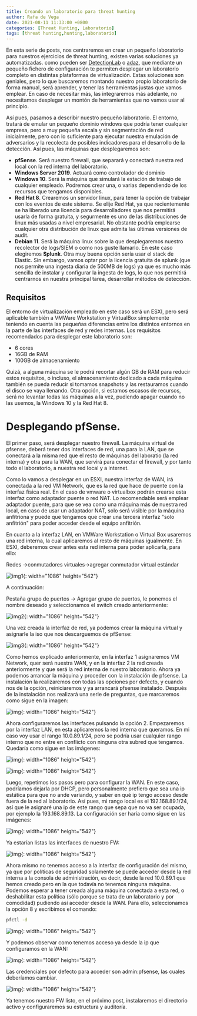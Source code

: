 ```yaml
---
title: Creando un laboratorio para threat hunting
author: Rafa de Vega
date: 2021-08-11 11:33:00 +0800
categories: [Threat Hunting, Laboratorio]
tags: [threat hunting,hunting,laboratorio]
---
```


En esta  serie de posts, nos centraremos en crear un pequeño laboratorio para nuestros ejercicios de threat hunting, existen varias soluciones ya automatizadas. como pueden ser [DetectionLab](https://github.com/clong/DetectionLab) o [adaz](https://github.com/christophetd/Adaz), que mediante un pequeño fichero de configuración te permiten desplegar un laboratorio completo en distintas plataformas de virtualización. Estas soluciones son geniales, pero lo que buscaremos montando nuestro propio laboratorio de forma manual, será aprender, y tener las herramientas justas que vamos emplear. En caso de necesitar más, las integraremos más adelante, no necesitamos desplegar un montón de herramientas que no vamos usar al principio.

Así pues, pasamos a describir nuestro pequeño laboratorio. El entorno, tratará de emular un pequeño dominio windows que podría tener cualquier empresa, pero a muy pequeña escala y sin segmentación de red inicialmente, pero con lo suficiente para ejecutar nuestra emulación de adversarios y la recolecta de posibles indicadores para el desarrollo de la detección. Así pues, las máquinas que desplegaremos son:

- **pfSense**. Será nuestro firewall, que separará y conectará nuestra red local con la red interna del laboratorio.
- **Windows Server 2019**. Actuará como controlador de dominio 
- **Windows 10**. Será la máquina que simulará la estación de trabajo de cualquier empleado. Podremos crear una, o varias dependiendo de los recursos que tengamos disponibles.
- **Red Hat 8**. Crearemos un servidor linux, para tener la opción de trabajar con los eventos de este sistema. Se elije Red Hat, ya que recientemente se ha liberado una licencia para desarrolladores que nos permitirá usarla de forma gratuita, y segurmente es uno de las distribuciones de linux más usadas a nivel empresarial. No obstante podría emplearse cualquier otra distribución de linux que admita las últimas versiones de audit.
- **Debian 11**. Será la máquina linux sobre la que desplegaremos nuestro recolector de logs/SIEM o como nos guste llamarlo. En este caso elegiremos **Splunk**. Otra muy buena opción sería usar el stack de Elastic. Sin embargo, vamos optar por la licencia gratuita de splunk (que nos permite una ingesta diaria de 500MB de logs) ya que es mucho más sencilla de instalar y configurar la ingesta de logs, lo que nos permitirá centrarnos en nuestra principal tarea, desarrollar métodos de detección.

## Requisitos 
El entorno de virtualización empleado en este caso será un ESXI, pero será aplicable también a VMWare Workstation y VirtualBox simplemente teniendo en cuenta las pequeñas diferencias entre los distintos entornos en la parte de las interfaces de red y redes internas. Los requisitos recomendados para desplegar este laboratorio son:

- 6 cores
- 16GB de RAM
- 100GB de almacenamiento

Quizá, a alguna máquina se le podrá recortar algún GB de RAM para reducir estos requisitos, o incluso, el almacenamiento dedicado a cada máquina también se pueda reducir si tomamos snapshots y las restauramos cuando el disco se vaya llenando. Otra opción, si estamos escasos de recursos, será no levantar todas las máquinas a la vez, pudiendo apagar cuando no las usemos, la Windows 10 y la Red Hat 8.

#  Desplegando pfSense.
El primer paso, será desplegar nuestro firewall. La máquina virtual de pfsense, deberá tener dos interfaces de red, una para la LAN, que se conectará a la misma red que el resto de máquinas del laboratio (la red interna) y otra para la WAN, que servirá para conectar el firewall, y por tanto todo el laboratorio, a nuestra red local y a internet. 

Como lo vamos a desplegar en un ESXI, nuestra interfaz de WAN, irá conectada a la red VM Network, que es la red que hace de puente con la interfaz física real. En el caso de vmware o virtualbox podrán crearse esta interfaz como adaptador puente o red NAT. Lo recomendable será emplear adaptador puente, para que se vea como una máquina más de nuestra red local, en caso de usar un adaptador NAT, solo será visible por la máquina anfitriona y puede que tengamos que crear una tercera interfaz "solo anfitrión" para poder acceder desde el equipo anfitrión.

En cuanto a la interfaz LAN, en VMWare Workstation o Virtual Box usaremos una red interna, la cual aplicaremos al resto de máquinas igualmente. En ESXI, deberemos crear antes esta red interna para poder aplicarla, para ello:

Redes ->conmutadores virtuales->agregar conmutador virtual estándar

![img1](/images/pfsense/img1.png){: width="1086" height="542"}

A continuación:

Pestaña grupo de puertos -> Agregar grupo de puertos, le ponemos el nombre deseado y seleccionamos el switch creado anteriormente:

![img2](/images/pfsense/img2.png){: width="1086" height="542"}

Una vez creada la interfaz de red, ya podemos crear la máquina virtual y asignarle la iso que nos descarguemos de pfSense:

![img3](/images/pfsense/img3.png){: width="1086" height="542"}

Como hemos explicado anteriormente, en la interfaz 1 asignaremos VM Network, quer será nuestra WAN, y en la interfaz 2 la red creada anteriormente y que será la red interna de nuestro laboratorio. Ahora ya podemos arrancar la máquina y proceder con la instalación de pfsense. La instalación la realizaremos con todas las opciones por defecto, y cuando nos de la opción, reiniciaremos y ya arrancará pfsense instalado. Después de la instalación nos realizará una serie de preguntas, que marcaremos como sigue en la imagen:

![img](/images/pfsense/img4.png){: width="1086" height="542"}

Ahora configuraremos las interfaces pulsando la opción 2. Empezaremos por la interfaz LAN, en esta aplicaremos la red interna que queramos. En mi caso voy usar el rango 10.0.89.1/24, pero se podría usar cualquier rango interno que no entre en conflicto con ninguna otra subred que tengamos. Quedaría como sigue en las imágenes:

![img](/images/pfsense/img5.bmp){: width="1086" height="542"}

![img](/images/pfsense/img6.bmp){: width="1086" height="542"}

Luego, repetimos los pasos pero para configurar la WAN. En este caso, podríamos dejarla por DHCP, pero personalmente prefiero que sea una ip estática para que no ande variando, y saber en qué ip tengo acceso desde fuera de la red al laboratorio. Así pues, mi rango local es el 192.168.89.1/24, así que le asignaré una ip de este rango que sepa que no va ser ocupada, por ejemplo la 193.168.89.13. La configuración ser haría como sigue en las imágenes:

![img](/images/pfsense/img7.bmp){: width="1086" height="542"}

Ya estarían listas las interfaces de nuestro FW:

![img](/images/pfsense/img8.bmp){: width="1086" height="542"}

Ahora mismo no tenemos acceso a la interfaz de configuración del mismo, ya que por políticas de seguridad solamente se puede acceder desde la red interna a la consola de administración, es decir, desde la red 10.0.89.1 que hemos creado pero en la que todavía no tenemos ninguna máquina. Podemos esperar a tener creada alguna máquina conectada a esta red, o deshabilitar esta política (sólo porque se trata de un laboratorio y por comodidad) pudiendo así acceder desde la WAN. Para ello, seleccionamos la opción 8 y escribimos el comando:

```bash
pfctl -d
```

![img](/images/pfsense/img9.bmp){: width="1086" height="542"}

Y podemos observar como tenemos acceso ya desde la ip que configuramos en la WAN:

![img](/images/pfsense/img10.bmp){: width="1086" height="542"}

Las credenciales por defecto para acceder son admin:pfsense, las cuales deberíamos cambiar.

![img](/images/pfsense/img11.bmp){: width="1086" height="542"}


Ya tenemos nuestro FW listo, en el próximo post, instalaremos el directorio activo y configuraremos su estructura y auditoría.
